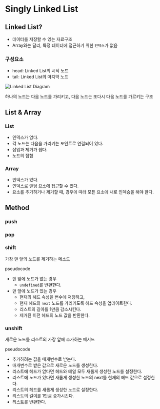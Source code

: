 
# Singly Linked List

## Linked List?

- 데이터를 저장할 수 있는 자료구조
- Array와는 달리, 특정 데이터에 접근하기 위한 `인덱스`가 없음

### 구성요소

- head: Linked List의 시작 노드
- tail: Linked List의 마지막 노드

![Linked List Diagram](https://cdn.programiz.com/sites/tutorial2program/files/linked-list-concept.png)

하나의 노드는 다음 노드를 가리키고, 다음 노드는 또다시 다음 노드를 가르키는 구조

## List & Array

### List

- 인덱스가 없다.
- 각 노드는 다음을 가리키는 포인트로 연결되어 있다.
- 삽입과 제거가 쉽다.
- 노드의 집합

### Array

- 인덱스가 있다.
- 인덱스로 랜덤 요소에 접근할 수 있다.
- 요소를 추가하거나 제거할 때, 경우에 따라 모든 요소에 새로 인덱승을 해야 한다.

## Method

### push

### pop

### shift

가장 맨 앞의 노드를 제거하는 메소드

pseudocode

- 맨 앞에 노드가 없는 경우
  - `undefined`를 반환한다.
- 맨 앞에 노드가 있는 경우
  - 현재의 헤드 속성을 변수에 저장하고,
  - 현재 헤드의 `next` 노드를 가리키도록 헤드 속성을 업데이트한다. 
  - 리스트의 길이를 1만큼 감소시킨다.
  - 제거된 이전 헤드의 노드 값을 반환한다.

### unshift

새로운 노드를 리스트의 가장 앞에 추가하는 메서드

pseudocode

- 추가하려는 값을 매개변수로 받는다.
- 매개변수로 받은 값으로 새로운 노드를 생성한다.
- 리스트에 헤드가 없다면 헤드와 테일 모두 새롭게 생성한 노드를 설정한다.
- 리스트에 노드가 있다면 새롭게 생성한 노드의 next를 현재의 헤드 값으로 설정한다.
- 리스트의 헤드를 새롭게 생성한 노드로 설정한다.
- 리스트의 길이를 1만큼 증가시킨다.
- 리스트를 반환한다.


